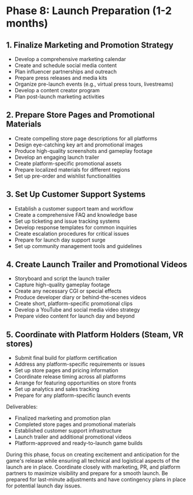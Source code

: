 # Phase 8: Launch Preparation (1-2 months)

## 1. Finalize Marketing and Promotion Strategy
- Develop a comprehensive marketing calendar
- Create and schedule social media content
- Plan influencer partnerships and outreach
- Prepare press releases and media kits
- Organize pre-launch events (e.g., virtual press tours, livestreams)
- Develop a content creator program
- Plan post-launch marketing activities

## 2. Prepare Store Pages and Promotional Materials
- Create compelling store page descriptions for all platforms
- Design eye-catching key art and promotional images
- Produce high-quality screenshots and gameplay footage
- Develop an engaging launch trailer
- Create platform-specific promotional assets
- Prepare localized materials for different regions
- Set up pre-order and wishlist functionalities

## 3. Set Up Customer Support Systems
- Establish a customer support team and workflow
- Create a comprehensive FAQ and knowledge base
- Set up ticketing and issue tracking systems
- Develop response templates for common inquiries
- Create escalation procedures for critical issues
- Prepare for launch day support surge
- Set up community management tools and guidelines

## 4. Create Launch Trailer and Promotional Videos
- Storyboard and script the launch trailer
- Capture high-quality gameplay footage
- Create any necessary CGI or special effects
- Produce developer diary or behind-the-scenes videos
- Create short, platform-specific promotional clips
- Develop a YouTube and social media video strategy
- Prepare video content for launch day and beyond

## 5. Coordinate with Platform Holders (Steam, VR stores)
- Submit final build for platform certification
- Address any platform-specific requirements or issues
- Set up store pages and pricing information
- Coordinate release timing across all platforms
- Arrange for featuring opportunities on store fronts
- Set up analytics and sales tracking
- Prepare for any platform-specific launch events

Deliverables:
- Finalized marketing and promotion plan
- Completed store pages and promotional materials
- Established customer support infrastructure
- Launch trailer and additional promotional videos
- Platform-approved and ready-to-launch game builds

During this phase, focus on creating excitement and anticipation for the game's release while ensuring all technical and logistical aspects of the launch are in place. Coordinate closely with marketing, PR, and platform partners to maximize visibility and prepare for a smooth launch. Be prepared for last-minute adjustments and have contingency plans in place for potential launch day issues.
